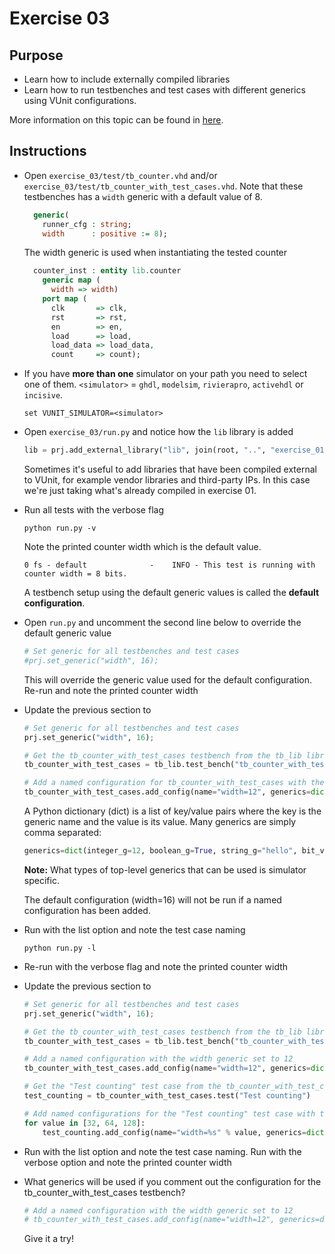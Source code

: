 # Exercise 03
## Purpose

* Learn how to include externally compiled libraries
* Learn how to run testbenches and test cases with different generics using VUnit configurations.

More information on this topic can be found in [here](http://vunit.github.io/python_interface.html#configurations).

## Instructions

* Open `exercise_03/test/tb_counter.vhd` and/or `exercise_03/test/tb_counter_with_test_cases.vhd`. Note that these testbenches has a `width` generic with a default value of 8.

    ``` vhdl
      generic(
        runner_cfg : string;
        width      : positive := 8);
    ```

    The width generic is used when instantiating the tested counter

    ``` vhdl
      counter_inst : entity lib.counter
        generic map (
          width => width)
        port map (
          clk       => clk,
          rst       => rst,
          en        => en,
          load      => load,
          load_data => load_data,
          count     => count);
    ```
* If you have **more than one** simulator on your path you need to select one of them. `<simulator>` = `ghdl`, `modelsim`, `rivierapro`, `activehdl` or `incisive`.

    ``` console
    set VUNIT_SIMULATOR=<simulator>
	```

* Open `exercise_03/run.py` and notice how the `lib` library is added

  ``` python
  lib = prj.add_external_library("lib", join(root, "..", "exercise_01", "vunit_out", "<your simulator>", "libraries", "lib"))
  ```

  Sometimes it's useful to add libraries that have been compiled external to VUnit, for example vendor libraries and third-party IPs. In this case we're just taking what's already compiled in exercise 01.

* Run all tests with the verbose flag

    ``` console
    python run.py -v
    ```

    Note the printed counter width which is the default value.

    ``` console
    0 fs - default              -    INFO - This test is running with counter width = 8 bits.
    ```

    A testbench setup using the default generic values is called the __default configuration__.

* Open `run.py` and uncomment the second line below to override the default generic value

    ``` python
    # Set generic for all testbenches and test cases
    #prj.set_generic("width", 16);
    ```

    This will override the generic value used for the default configuration. Re-run and note the printed counter width

* Update the previous section to

    ``` python
    # Set generic for all testbenches and test cases
    prj.set_generic("width", 16);

    # Get the tb_counter_with_test_cases testbench from the tb_lib library in which it has been compiled
    tb_counter_with_test_cases = tb_lib.test_bench("tb_counter_with_test_cases")

    # Add a named configuration for tb_counter_with_test_cases with the width generic set to 12
    tb_counter_with_test_cases.add_config(name="width=12", generics=dict(width=12))

    ```

    A Python dictionary (dict) is a list of key/value pairs where the key is the generic name and the value is its value.
    Many generics are simply comma separated:

    ``` python
    generics=dict(integer_g=12, boolean_g=True, string_g="hello", bit_vector_g = "10101010")
    ```

    __Note:__ What types of top-level generics that can be used is simulator specific.

    The default configuration (width=16) will not be run if a named configuration has been added.

* Run with the list option and note the test case naming

    ``` console
    python run.py -l
    ```

* Re-run with the verbose flag and note the printed counter width

* Update the previous section to

    ``` python
    # Set generic for all testbenches and test cases
    prj.set_generic("width", 16);

    # Get the tb_counter_with_test_cases testbench from the tb_lib library in which it has been compiled
    tb_counter_with_test_cases = tb_lib.test_bench("tb_counter_with_test_cases")

    # Add a named configuration with the width generic set to 12
    tb_counter_with_test_cases.add_config(name="width=12", generics=dict(width=12))

    # Get the "Test counting" test case from the tb_counter_with_test_cases testbench
    test_counting = tb_counter_with_test_cases.test("Test counting")

    # Add named configurations for the "Test counting" test case with the width generic set to 32, 64, and 128
    for value in [32, 64, 128]:
        test_counting.add_config(name="width=%s" % value, generics=dict(width=value))
    ```

* Run with the list option and note the test case naming. Run with the verbose option and note the printed counter width

* What generics will be used if you comment out the configuration for the tb_counter_with_test_cases testbench?

    ``` python
    # Add a named configuration with the width generic set to 12
    # tb_counter_with_test_cases.add_config(name="width=12", generics=dict(width=12))
    ```

    Give it a try!
